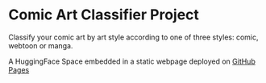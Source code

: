 # Comic Art Classifier Project

Classify your comic art by art style according to one of three styles: comic, webtoon or manga. 

A HuggingFace Space embedded in a static webpage deployed on [GitHub Pages](https://awhb.github.io/comic-art-classifier/)
